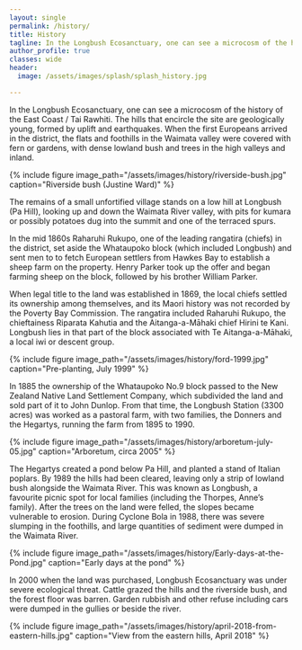 ```yaml
---
layout: single
permalink: /history/
title: History
tagline: In the Longbush Ecosanctuary, one can see a microcosm of the history of the East Coast / Tai Rawhiti.
author_profile: true
classes: wide
header:
  image: /assets/images/splash/splash_history.jpg

---
```


In the Longbush Ecosanctuary, one can see a microcosm of the history of the East Coast / Tai Rawhiti. The hills that encircle the site are geologically young, formed by uplift and earthquakes. When the first Europeans arrived in the district, the flats and foothills in the Waimata valley were covered with fern or gardens, with dense lowland bush and trees in the high valleys and inland.

{% include figure image_path="/assets/images/history/riverside-bush.jpg" caption="Riverside bush (Justine Ward)" %}

The remains of a small unfortified village stands on a low hill at Longbush (Pa Hill), looking up and down the Waimata River valley, with pits for kumara or possibly potatoes dug into the summit and one of the terraced spurs.

In the mid 1860s Raharuhi Rukupo, one of the leading rangatira (chiefs) in the district, set aside the Whataupoko block (which included Longbush) and sent men to to fetch European settlers from Hawkes Bay to establish a sheep farm on the property. Henry Parker took up the offer and began farming sheep on the block, followed by his brother William Parker.

When legal title to the land was established in 1869, the local chiefs settled its ownership among themselves, and its Maori history was not recorded by the Poverty Bay Commission. The rangatira included Raharuhi Rukupo, the chieftainess Riparata Kahutia and the Aitanga-a-Māhaki chief Hirini te Kani. Longbush lies in that part of the block associated with Te Aitanga-a-Māhaki, a local iwi or descent group.

{% include figure image_path="/assets/images/history/ford-1999.jpg" caption="Pre-planting, July 1999" %}

In 1885 the ownership of the Whataupoko No.9 block passed to the New Zealand Native Land Settlement Company, which subdivided the land and sold part of it to John Dunlop. From that time, the Longbush Station (3300 acres) was worked as a pastoral farm, with two families, the Donners and the Hegartys, running the farm from 1895 to 1990.

{% include figure image_path="/assets/images/history/arboretum-july-05.jpg" caption="Arboretum, circa 2005" %}

The Hegartys created a pond below Pa Hill, and planted a stand of Italian poplars. By 1989 the hills had been cleared, leaving only a strip of lowland bush alongside the Waimata River. This was known as Longbush, a favourite picnic spot for local families (including the Thorpes, Anne’s family). After the trees on the land were felled, the slopes became vulnerable to erosion. During Cyclone Bola in 1988, there was severe slumping in the foothills, and large quantities of sediment were dumped in the Waimata River.

{% include figure image_path="/assets/images/history/Early-days-at-the-Pond.jpg" caption="Early days at the pond" %}

In 2000 when the land was purchased, Longbush Ecosanctuary was under severe ecological threat. Cattle grazed the hills and the riverside bush, and the forest floor was barren. Garden rubbish and other refuse including cars were dumped in the gullies or beside the river.

{% include figure image_path="/assets/images/history/april-2018-from-eastern-hills.jpg" caption="View from the eastern hills, April 2018" %}
